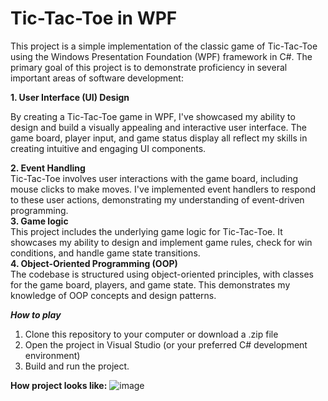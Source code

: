 # Tic-Tac-Toe in WPF

This project is a simple implementation of the classic game of Tic-Tac-Toe using the Windows Presentation Foundation (WPF) framework in C#. The primary goal of this project is to demonstrate proficiency in several important areas of software development:  

**1. User Interface (UI) Design**  

By creating a Tic-Tac-Toe game in WPF, I've showcased my ability to design and build a visually appealing and interactive user interface. The game board, player input, and game status display all reflect my skills in creating intuitive and engaging UI components.  

**2. Event Handling**   
Tic-Tac-Toe involves user interactions with the game board, including mouse clicks to make moves. I've implemented event handlers to respond to these user actions, demonstrating my understanding of event-driven programming.  
**3. Game logic**  
This project includes the underlying game logic for Tic-Tac-Toe. It showcases my ability to design and implement game rules, check for win conditions, and handle game state transitions.  
**4. Object-Oriented Programming (OOP)**  
The codebase is structured using object-oriented principles, with classes for the game board, players, and game state. This demonstrates my knowledge of OOP concepts and design patterns.  

***How to play***
1. Clone this repository to your computer or download a .zip file
2. Open the project in Visual Studio (or your preferred C# development environment)
3. Build and run the project.

**How project looks like:**
![image](https://github.com/breezevna/TicTacToe/assets/125823447/2384fae0-78f7-4ad8-9313-4bcb5cadfbf8)
